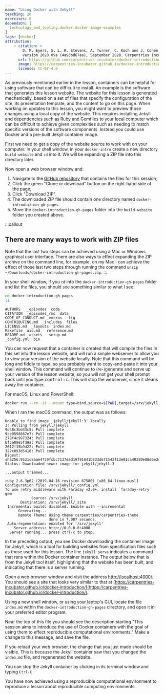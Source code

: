 ```yaml
---
name: "Using Docker with Jekyll"
teaching: 20
exercises: 0
dependsOn: [
  technology_and_tooling.docker.docker-image-examples
]
tags: [docker]
attribution: 
    - citation: >
        D. M. Eyers, S. L. R. Stevens, A. Turner, C. Koch and J. Cohen. "Reproducible computational environments using containers: Introduction to Docker".
        Version 2020.09a (4a93bd67aa), September 2020. Carpentries Incubator. 
      url: https://github.com/carpentries-incubator/docker-introduction
      image: https://carpentries-incubator.github.io/docker-introduction/assets/img/incubator-logo-blue.svg
      license: CC-BY-4.0
---
```


As previously mentioned earlier in the lesson, containers can be helpful for
using software that can be difficult to install.  An example is the software
that generates this lesson website.  The website for this lesson is generated mechanically,
based on a set of files that specify the configuration of the site, its presentation template,
and the content to go on this page.  When working on updates to this lesson,
you might want to preview those changes using a local copy of the website.
This requires installing Jekyll and dependencies such as Ruby and Gemfiles to your local computer
which can be difficult to achieve given complexities such as needing to match specific versions of the software components. Instead you could use Docker and a pre-built Jekyll container image.

First we need to get a copy of the website source to work with on your computer.
In your shell window, in your `docker-intro` create a new directory `build-website` and `cd` into it. We will be expanding a ZIP file into this directory later.

Now open a web browser window and:

1. Navigate to the [GitHub repository](https://github.com/carpentries-incubator/docker-introduction) that contains the files for this session;
2. Click the green "Clone or download" button on the right-hand side of the page;
3. Click "Download ZIP".
4. The downloaded ZIP file should contain one directory named `docker-introduction-gh-pages`.
5. Move the `docker-introduction-gh-pages` folder into the `build-website` folder you created above.

:::callout

## There are many ways to work with ZIP files

Note that the last two steps can be achieved using a Mac or Windows graphical user interface. There are also ways to effect expanding the ZIP archive on the command line, for example, on my Mac I can achieve the effect of those last two steps through running the command `unzip ~/Downloads/docker-introduction-gh-pages.zip`.
:::

In your shell window, if you `cd` into the `docker-introduction-gh-pages` folder and list the files, you should see something similar to what I see:

~~~bash
cd docker-introduction-gh-pages
ls
~~~

~~~text
AUTHORS   _episodes  code
CITATION  _episodes_rmd  data
CODE_OF_CONDUCT.md _extras   fig
CONTRIBUTING.md  _includes  files
LICENSE.md  _layouts  index.md
Makefile  aio.md   reference.md
README.md  assets   setup.md
_config.yml  bin
~~~

You can now request that a container is created that will compile the files in
this set into the lesson website, and will run a simple webserver to allow you
to view your version of the website locally. Note that this command will be long
and fiddly to type, so you probably want to copy-and-paste it into your shell
window. This command will continue to (re-)generate and serve up your version of
the lesson website, so you will not get your shell prompt back until you type
<kbd>control</kbd>+<kbd>c</kbd>. This will stop the webserver, since it cleans
away the container.

For macOS, Linux and PowerShell:

~~~bash
docker run --rm -it --mount type=bind,source=${PWD},target=/srv/jekyll -p 127.0.0.1:4000:4000 jekyll/jekyll:3 jekyll serve
~~~

When I ran the macOS command, the output was as follows:

~~~text
Unable to find image 'jekyll/jekyll:3' locally
3: Pulling from jekyll/jekyll
9d48c3bd43c5: Pull complete 
9ce9598067e7: Pull complete 
278f4c997324: Pull complete 
bfca09e5fd9a: Pull complete 
2612f15b9d22: Pull complete 
322c093d5418: Pull complete 
Digest: sha256:9521c8aae4739fcbc7137ead19f91841b833d671542f13e91ca40280e88d6e34
Status: Downloaded newer image for jekyll/jekyll:3

...output trimmed...

ruby 2.6.3p62 (2019-04-16 revision 67580) [x86_64-linux-musl]
Configuration file: /srv/jekyll/_config.yml
To use retry middleware with Faraday v2.0+, install `faraday-retry` gem
            Source: /srv/jekyll
       Destination: /srv/jekyll/_site
 Incremental build: disabled. Enable with --incremental
      Generating... 
      Remote Theme: Using theme carpentries/carpentries-theme
                    done in 7.007 seconds.
 Auto-regeneration: enabled for '/srv/jekyll'
    Server address: http://0.0.0.0:4000
  Server running... press ctrl-c to stop.
~~~

In the preceding output, you see Docker downloading the container image for
Jekyll, which is a tool for building websites from specification files such as
those used for this lesson. The line `jekyll serve` indicates a command that
runs within the Docker container instance. The output below that is from the
Jekyll tool itself, highlighting that the website has been built, and indicating
that there is a server running.

Open a web browser window and visit the address [http://localhost:4000/](http://localhost:4000/). You
should see a site that looks very similar to that at
[https://carpentries-incubator.github.io/docker-introduction/](https://carpentries-incubator.github.io/docker-introduction/).

Using a new shell window, or using your laptop's GUI, locate the file `index.md`
within the `docker-introduction-gh-pages` directory, and open it in your
preferred editor program.

Near the top of this file you should see the description starting "This session
aims to introduce the use of Docker containers with the goal of using them to
effect reproducible computational environments." Make a change to this message,
and save the file.

If you reload your web browser, the change that you just made should be visible.
This is because the Jekyll container saw that you changed the `index.md` file,
and regenerated the website.

You can stop the Jekyll container by clicking in its terminal window and typing
`Ctrl-C`

You have now achieved using a reproducible computational environment to
reproduce a lesson about reproducible computing environments.
